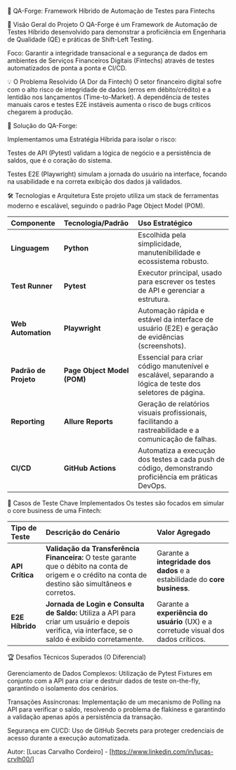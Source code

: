 🚀 QA-Forge: Framework Híbrido de Automação de Testes para Fintechs

🌟 Visão Geral do Projeto
O QA-Forge é um Framework de Automação de Testes Híbrido desenvolvido para demonstrar a proficiência em Engenharia de Qualidade (QE) e práticas de Shift-Left Testing.

Foco: Garantir a integridade transacional e a segurança de dados em ambientes de Serviços Financeiros Digitais (Fintechs) através de testes automatizados de ponta a ponta e CI/CD.

💡 O Problema Resolvido (A Dor da Fintech)
O setor financeiro digital sofre com o alto risco de integridade de dados (erros em débito/crédito) e a lentidão nos lançamentos (Time-to-Market). A dependência de testes manuais caros e testes E2E instáveis aumenta o risco de bugs críticos chegarem à produção.

🎯 Solução do QA-Forge:

Implementamos uma Estratégia Híbrida para isolar o risco:

Testes de API (Pytest) validam a lógica de negócio e a persistência de saldos, que é o coração do sistema.

Testes E2E (Playwright) simulam a jornada do usuário na interface, focando na usabilidade e na correta exibição dos dados já validados.

🛠️ Tecnologias e Arquitetura
Este projeto utiliza um stack de ferramentas moderno e escalável, seguindo o padrão Page Object Model (POM).

| Componente | Tecnologia/Padrão | Uso Estratégico |
| :--- | :--- | :--- |
| **Linguagem** | **Python** | Escolhida pela simplicidade, manutenibilidade e ecossistema robusto. |
| **Test Runner** | **Pytest** | Executor principal, usado para escrever os testes de API e gerenciar a estrutura. |
| **Web Automation** | **Playwright** | Automação rápida e estável da interface de usuário (E2E) e geração de evidências (screenshots). |
| **Padrão de Projeto** | **Page Object Model (POM)** | Essencial para criar código manutenível e escalável, separando a lógica de teste dos seletores de página. |
| **Reporting** | **Allure Reports** | Geração de relatórios visuais profissionais, facilitando a rastreabilidade e a comunicação de falhas. |
| **CI/CD** | **GitHub Actions** | Automatiza a execução dos testes a cada push de código, demonstrando proficiência em práticas DevOps. |

🧪 Casos de Teste Chave Implementados
Os testes são focados em simular o core business de uma Fintech:

| Tipo de Teste | Descrição do Cenário | Valor Agregado |
| :--- | :--- | :--- |
| **API Crítica** | **Validação da Transferência Financeira:** O teste garante que o débito na conta de origem e o crédito na conta de destino são simultâneos e corretos. | Garante a **integridade dos dados** e a estabilidade do **core business**. |
| **E2E Híbrido** | **Jornada de Login e Consulta de Saldo:** Utiliza a API para criar um usuário e depois verifica, via interface, se o saldo é exibido corretamente. | Garante a **experiência do usuário** (UX) e a corretude visual dos dados críticos. |

🏆 Desafios Técnicos Superados (O Diferencial)

Gerenciamento de Dados Complexos: Utilização de Pytest Fixtures em conjunto com a API para criar e destruir dados de teste on-the-fly, garantindo o isolamento dos cenários.

Transações Assíncronas: Implementação de um mecanismo de Polling na API para verificar o saldo, resolvendo o problema de flakiness e garantindo a validação apenas após a persistência da transação.

Segurança em CI/CD: Uso de GitHub Secrets para proteger credenciais de acesso durante a execução automatizada.

Autor: [Lucas Carvalho Cordeiro] - [https://www.linkedin.com/in/lucas-crvlh00/]
